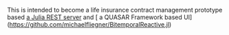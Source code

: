 This is intended to become a life insurance contract management prototype based [a Julia REST server]((https://github.com/michaelfliegner/RestInsured.jl)) and [ a QUASAR Framework based UI]
(https://github.com/michaelfliegner/BitemporalReactive.jl)